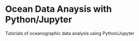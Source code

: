 # Ocean Data Anaysis with Python/Jupyter

Tutorials of oceanographic data analysis using Python/Jupyter
